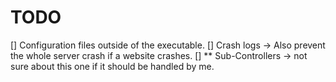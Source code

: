 # TODO
[] Configuration files outside of the executable.
[] Crash logs -> Also prevent the whole server crash if a website crashes.
[] ** Sub-Controllers -> not sure about this one if it should be handled by me.